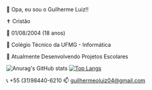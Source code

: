 🤖 Opa, eu sou o Guilherme Luiz!!

✝ Cristão

📅 01/08/2004 (18 anos)

🏫 Colégio Técnico da UFMG - Informática

🌱 Atualmente Desenvolvendo Projetos Escolares 

![Anurag's GitHub stats](https://github-readme-stats.vercel.app/api?username=GuilhermeoLuiz&count_private=true&theme=dark)
[![Top Langs](https://github-readme-stats.vercel.app/api/top-langs/?username=GuilhermeoLuiz&theme=dark)](https://github.com/GuilhermeoLuiz/github-readme-stats)


📞 +55 (31)98440-6210     📫 guilhermeoluiz04@gmail.com
